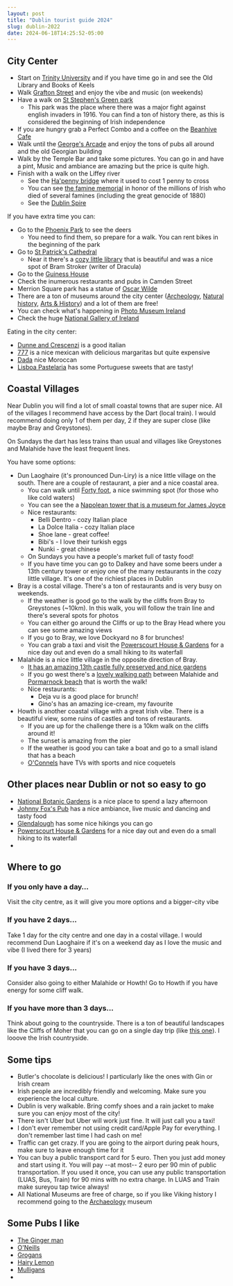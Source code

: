 ```yaml
---
layout: post
title: "Dublin tourist guide 2024"
slug: dublin-2022
date: 2024-06-18T14:25:52-05:00
---
```


## City Center

- Start on [Trinity University](https://g.page/TheBookofKells?share) and if you have time go in and see the Old Library and Books of Keels
- Walk [Grafton Street](https://goo.gl/maps/jg4tmfLggwb4ppC76) and enjoy the  vibe and music (on weekends)
- Have a walk on [St Stephen's Green park](https://goo.gl/maps/G9LXPrvcjqmnjrcP9)
    - This park was the place where there was a major fight against english invaders in 1916. You can find a ton of history there, as this is considered the beginning of Irish independence
- If you are hungry grab a Perfect Combo and a coffee on the [Beanhive Cafe](https://g.page/BeanhiveDublin?share)
- Walk until the [George's Arcade](https://g.page/georgesstreetarcade?share) and enjoy the tons of pubs all around and the old Georgian building
- Walk by the Temple Bar and take some pictures. You can go in and have a pint, Music and ambiance are amazing but the price is quite high.
- Finish with a walk on the Liffey river
    - See the [Ha'penny bridge](https://goo.gl/maps/SKeNqavs8cmAYxRw7) where it used to cost 1 penny to cross
    - You can see [the famine memorial](https://goo.gl/maps/T51kV5UFCteCfCG46) in honor of the millions of Irish who died of several famines (including the great genocide of 1880)
    - See the [Dublin Spire](https://goo.gl/maps/oHeDKHqUAnqx9jUQ6)

If you have extra time you can:

- Go to the [Phoenix Park](https://goo.gl/maps/ph8YvVk1iVNBf2ei7) to see the deers
    - You need to find them, so prepare for a walk. You can rent bikes in the beginning of the park
- Go to [St Patrick's Cathedral](https://goo.gl/maps/gnMQuUCqitAzsYNF6)
    - Near it there's a [cozy little library](https://goo.gl/maps/1vXFE7VURrtgPQBv7) that is beautiful and was a nice spot of Bram Stroker (writer of Dracula)
- Go to the [Guiness House](https://g.page/guinnessstorehouse_d8?share)
- Check the inumerous restaurants and pubs in Camden Street
- Merrion Square park has a statue of [Oscar Wilde](https://maps.app.goo.gl/cozMc8n9Gee9at518)
- There are a ton of museums around the city center ([Archeology](https://maps.app.goo.gl/X34JZQkkJdM5ZYuH7), [Natural history](https://maps.app.goo.gl/YyyfZ5bFXj9jdtFG6), [Arts & History](https://maps.app.goo.gl/gpNkDtbgfru23DBE8)) and a lot of them are free!
- You can check what's happening in [Photo Museum Ireland](https://maps.app.goo.gl/7VMpdytadZBGaLgN6)
- Check the huge [National Gallery of Ireland](https://maps.app.goo.gl/Zobcpm6dKhd4yi6g9)

Eating in the city center:

- [Dunne and Crescenzi](https://amp.corp.stripe.com/deploy/deploy1.northwest.stripe.io%2Fdeploy_8uUQJr05TbCwLcDY5ECHMg) is a good italian
- [777](https://maps.app.goo.gl/78nQajU8HUvnzct68) is a nice mexican with delicious margaritas but quite expensive
- [Dada](https://maps.app.goo.gl/Bso6Xsk2gQButtEy7) nice Moroccan
- [Lisboa Pastelaria](https://maps.app.goo.gl/tjCsLauvEGn5MZFb6) has some Portuguese sweets that are tasty!

## Coastal Villages

Near Dublin you will find a lot of small coastal towns that are super nice. All of the villages I recommend have access by the Dart (local train). I would recommend doing only 1 of them per day, 2 if they are super close (like maybe Bray and Greystones).  

On Sundays the dart has less trains than usual and villages like Greystones and Malahide have the least frequent lines.

You have some options:

- Dun Laoghaire (it's pronounced Dun-Liry) is a nice little village on the south. There are a couple of restaurant, a pier and a nice coastal area.
    - You can walk until [Forty foot](https://maps.app.goo.gl/hZe6rePRJxxhWX7y6), a nice swimming spot (for those who like cold waters)
    - You can see the a [Napolean tower that is a museum for James Joyce](https://maps.app.goo.gl/hZe6rePRJxxhWX7y6)
    - Nice restaurants:
        - Belli Dentro - cozy Italian place
        - La Dolce Italia - cozy Italian place
        - Shoe lane - great coffee!
        - Bibi's - I love their turkish eggs
        - Nunki - great chinese
    - On Sundays you have a people's market full of tasty food! 
    - If you have time you can go to Dalkey and have some beers under a 13th century tower or enjoy one of the many restaurants in the cozy little village. It's one of the richiest places in Dublin
- Bray is a costal village. There's a ton of restaurants and is very busy on weekends.
    - If the weather is good go to the walk by the cliffs from Bray to Greystones (~10km). In this walk, you will follow the train line and there's several spots for photos
    - You can either go around the Cliffs or up to the Bray Head where you can see some amazing views
    - If you go to Bray, we love Dockyard no 8 for brunches!
    - You can grab a taxi and visit the [Powerscourt House & Gardens](https://maps.app.goo.gl/cR42fgyTapSLJ9cM9) for a nice day out and even do a small hiking to its waterfall
- Malahide is a nice little village in the opposite direction of Bray.
    - [It has an amazing 13th castle fully preserved and nice gardens](https://goo.gl/maps/iTFBCcbZRLtedvhK9)
    - If you go west there's a [lovely walking path](https://goo.gl/maps/yMF66f5S3mcPunRw9) between Malahide and [Pormarnock beach](https://goo.gl/maps/HgHniqhDpupq9Pgr5) that is worth the walk!
    - Nice restaurants:
        - Deja vu is a good place for brunch!
        - Gino's has an amazing ice-cream, my favourite
- Howth is another coastal village with a great Irish vibe. There is a beautiful view, some ruins of castles and tons of restaurants.
    - If you are up for the challenge there is a 10km walk on the cliffs around it!
    - The sunset is amazing from the pier
    - If the weather is good you can take a boat and go to a small island that has a beach
    - [O'Connels](https://maps.app.goo.gl/7PAuPUGKmfvq2H8E9) have TVs with sports and nice coquetels

## Other places near Dublin or not so easy to go

- [National Botanic Gardens](https://maps.app.goo.gl/R7CB2k6gbfK1YW3H9) is a nice place to spend a lazy afternoon
- [Johnny Fox's Pub](https://maps.app.goo.gl/2zZCrQNhSveMgXQJ6) has a nice ambiance, live music and dancing and tasty food
- [Glendalough](https://maps.app.goo.gl/mLXmEarRB1kbEdxE7) has some nice hikings you can go
- [Powerscourt House & Gardens](https://maps.app.goo.gl/cR42fgyTapSLJ9cM9) for a nice day out and even do a small hiking to its waterfall
- 


## Where to go

### If you only have a day…

Visit the city centre, as it will give you more options and a bigger-city vibe

### If you have 2 days…

Take 1 day for the city centre and one day in a costal village. I would recommend Dun Laoghaire if it's on a weekend day as I love the music and vibe (I lived there for 3 years)

### If you have 3 days…

Consider also going to either Malahide or Howth! Go to Howth if you have energy for some cliff walk.

### If you have more than 3 days…

Think about going to the countryside. There is a ton of beautiful landscapes like the Cliffs of Moher that you can go on a single day trip (like [this one](https://www.paddywagontours.com/)). I looove the Irish countryside.

## Some tips

- Butler's chocolate is delicious! I particularly like the ones with Gin or Irish cream
- Irish people are incredibly friendly and welcoming. Make sure you experience the local culture.
- Dublin is very walkable. Bring comfy shoes and a rain jacket to make sure you can enjoy most of the city! 
- There isn't Uber but Uber will work just fine. It will just call you a taxi!
- I don't ever remember not using credit card/Apple Pay for everything. I don't remember last time I had cash on me!
- Traffic can get crazy. If you are going to the airport during peak hours, make sure to leave enough time for it
- You can buy a public transport card for 5 euro. Then you just add money and start using it. You will pay --at most-- 2 euro per 90 min of public transportation. If you used it once, you can use any public transportation (LUAS, Bus, Train) for 90 mins with no extra charge. In LUAS and Train make sureyou tap twice always! 
- All National Museums are free of charge, so if you like Viking history I recommend going to the [Archaeology](https://goo.gl/maps/e1WK6wKqK8bN84J8A) museum

## Some Pubs I like

- [The Ginger man](https://goo.gl/maps/fdUsjBMHUQMinTgo9)
- [O'Neills](https://goo.gl/maps/XMCF6ejhUW9Wft6f8)
- [Grogans](https://goo.gl/maps/49TyayemjL86gBq3A)
- [Hairy Lemon](https://maps.app.goo.gl/MFUvN5wC6zkyKAF88)
- [Mulligans](https://maps.app.goo.gl/VNKuUzAEJnrKuRao6)
- 
